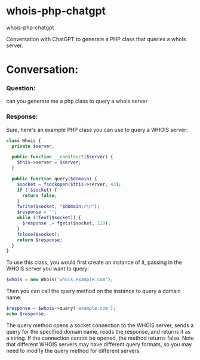 # whois-php-chatgpt
whois-php-chatgpt

Conversation with ChatGPT to generate a PHP class that queries a whois server.

# Conversation:

### Question: 

can you generate me a php class to query a whois server


### Response: 

Sure, here's an example PHP class you can use to query a WHOIS server:

```php
class Whois {
  private $server;

  public function __construct($server) {
    $this->server = $server;
  }

  public function query($domain) {
    $socket = fsockopen($this->server, 43);
    if (!$socket) {
      return false;
    }
    fwrite($socket, "$domain\r\n");
    $response = '';
    while (!feof($socket)) {
      $response .= fgets($socket, 128);
    }
    fclose($socket);
    return $response;
  }
}
```

To use this class, you would first create an instance of it, passing in the WHOIS server you want to query:
```php
$whois = new Whois('whois.example.com');
```

Then you can call the query method on the instance to query a domain name:

```php
$response = $whois->query('example.com');
echo $response;
```

The query method opens a socket connection to the WHOIS server, sends a query for the specified domain name, reads the response, and returns it as a string. If the connection cannot be opened, the method returns false. Note that different WHOIS servers may have different query formats, so you may need to modify the query method for different servers.